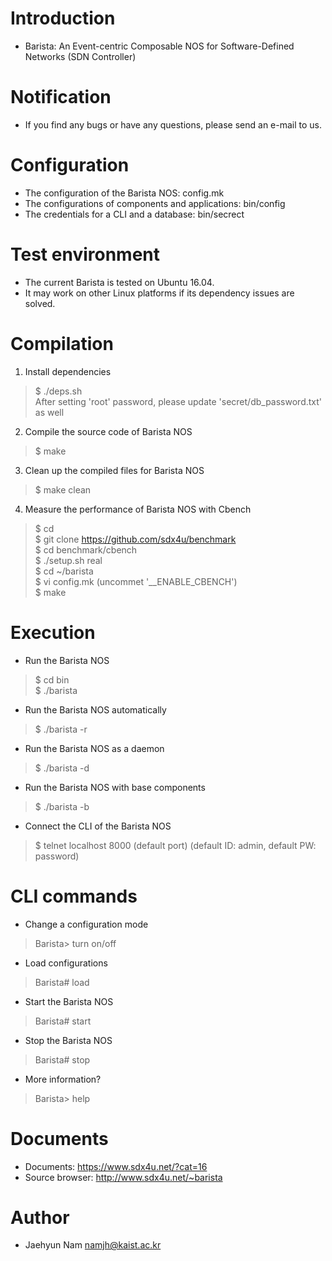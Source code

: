 # Introduction
- Barista: An Event-centric Composable NOS for Software-Defined Networks (SDN Controller)

# Notification
- If you find any bugs or have any questions, please send an e-mail to us.

# Configuration
- The configuration of the Barista NOS: config.mk
- The configurations of components and applications: bin/config
- The credentials for a CLI and a database: bin/secrect

# Test environment
- The current Barista is tested on Ubuntu 16.04.
- It may work on other Linux platforms if its dependency issues are solved.

# Compilation
1. Install dependencies
> $ ./deps.sh  
> After setting 'root' password, please update 'secret/db_password.txt' as well

2. Compile the source code of Barista NOS
> $ make

3. Clean up the compiled files for Barista NOS
> $ make clean

4. Measure the performance of Barista NOS with Cbench
> $ cd  
> $ git clone https://github.com/sdx4u/benchmark  
> $ cd benchmark/cbench  
> $ ./setup.sh real  
> $ cd ~/barista  
> $ vi config.mk (uncommet '__ENABLE_CBENCH')  
> $ make

# Execution
- Run the Barista NOS
> $ cd bin  
> $ ./barista

- Run the Barista NOS automatically
> $ ./barista -r

- Run the Barista NOS as a daemon
> $ ./barista -d

- Run the Barista NOS with base components
> $ ./barista -b

- Connect the CLI of the Barista NOS
> $ telnet localhost 8000 (default port)
> (default ID: admin, default PW: password)  

# CLI commands
- Change a configuration mode
> Barista> turn on/off

- Load configurations
> Barista# load

- Start the Barista NOS
> Barista# start

- Stop the Barista NOS
> Barista# stop

- More information?
> Barista> help

# Documents
- Documents: https://www.sdx4u.net/?cat=16
- Source browser: http://www.sdx4u.net/~barista

# Author
- Jaehyun Nam <namjh@kaist.ac.kr>
